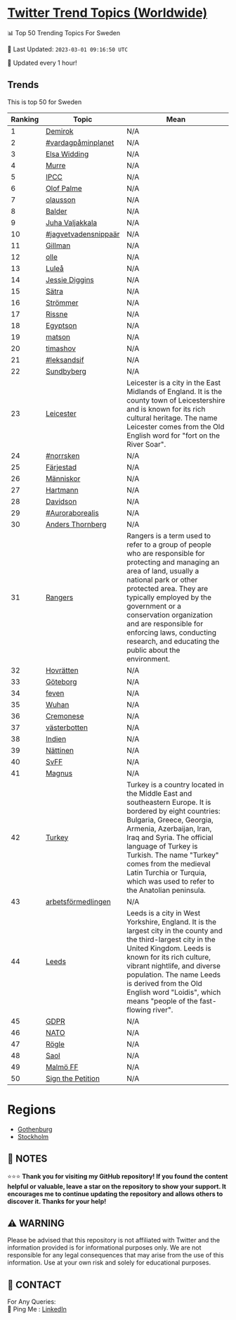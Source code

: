 [Twitter Trend Topics (Worldwide)](https://github.com/ErcinDedeoglu/Twitter-Trend-Topics)
==========


📊 Top 50 Trending Topics For Sweden

📆 Last Updated: `2023-03-01 09:16:50 UTC`

🔧 Updated every 1 hour!


## Trends

This is top 50 for Sweden

| Ranking | Topic | Mean |
| ------- | ------------ | ------------ |
| 1 | [Demirok](http://twitter.com/search?q=Demirok) | N/A |
| 2 | [#vardagpåminplanet](http://twitter.com/search?q=%23vardagp%c3%a5minplanet) | N/A |
| 3 | [Elsa Widding](http://twitter.com/search?q=Elsa+Widding) | N/A |
| 4 | [Murre](http://twitter.com/search?q=Murre) | N/A |
| 5 | [IPCC](http://twitter.com/search?q=IPCC) | N/A |
| 6 | [Olof Palme](http://twitter.com/search?q=Olof+Palme) | N/A |
| 7 | [olausson](http://twitter.com/search?q=olausson) | N/A |
| 8 | [Balder](http://twitter.com/search?q=Balder) | N/A |
| 9 | [Juha Valjakkala](http://twitter.com/search?q=Juha+Valjakkala) | N/A |
| 10 | [#jagvetvadensnippaär](http://twitter.com/search?q=%23jagvetvadensnippa%c3%a4r) | N/A |
| 11 | [Gillman](http://twitter.com/search?q=Gillman) | N/A |
| 12 | [olle](http://twitter.com/search?q=olle) | N/A |
| 13 | [Luleå](http://twitter.com/search?q=Lule%c3%a5) | N/A |
| 14 | [Jessie Diggins](http://twitter.com/search?q=Jessie+Diggins) | N/A |
| 15 | [Sätra](http://twitter.com/search?q=S%c3%a4tra) | N/A |
| 16 | [Strömmer](http://twitter.com/search?q=Str%c3%b6mmer) | N/A |
| 17 | [Rissne](http://twitter.com/search?q=Rissne) | N/A |
| 18 | [Egyptson](http://twitter.com/search?q=Egyptson) | N/A |
| 19 | [matson](http://twitter.com/search?q=matson) | N/A |
| 20 | [timashov](http://twitter.com/search?q=timashov) | N/A |
| 21 | [#leksandsif](http://twitter.com/search?q=%23leksandsif) | N/A |
| 22 | [Sundbyberg](http://twitter.com/search?q=Sundbyberg) | N/A |
| 23 | [Leicester](http://twitter.com/search?q=Leicester) | Leicester is a city in the East Midlands of England. It is the county town of Leicestershire and is known for its rich cultural heritage. The name Leicester comes from the Old English word for "fort on the River Soar". |
| 24 | [#norrsken](http://twitter.com/search?q=%23norrsken) | N/A |
| 25 | [Färjestad](http://twitter.com/search?q=F%c3%a4rjestad) | N/A |
| 26 | [Människor](http://twitter.com/search?q=M%c3%a4nniskor) | N/A |
| 27 | [Hartmann](http://twitter.com/search?q=Hartmann) | N/A |
| 28 | [Davidson](http://twitter.com/search?q=Davidson) | N/A |
| 29 | [#Auroraborealis](http://twitter.com/search?q=%23Auroraborealis) | N/A |
| 30 | [Anders Thornberg](http://twitter.com/search?q=Anders+Thornberg) | N/A |
| 31 | [Rangers](http://twitter.com/search?q=Rangers) | Rangers is a term used to refer to a group of people who are responsible for protecting and managing an area of land, usually a national park or other protected area. They are typically employed by the government or a conservation organization and are responsible for enforcing laws, conducting research, and educating the public about the environment. |
| 32 | [Hovrätten](http://twitter.com/search?q=Hovr%c3%a4tten) | N/A |
| 33 | [Göteborg](http://twitter.com/search?q=G%c3%b6teborg) | N/A |
| 34 | [feven](http://twitter.com/search?q=feven) | N/A |
| 35 | [Wuhan](http://twitter.com/search?q=Wuhan) | N/A |
| 36 | [Cremonese](http://twitter.com/search?q=Cremonese) | N/A |
| 37 | [västerbotten](http://twitter.com/search?q=v%c3%a4sterbotten) | N/A |
| 38 | [Indien](http://twitter.com/search?q=Indien) | N/A |
| 39 | [Nättinen](http://twitter.com/search?q=N%c3%a4ttinen) | N/A |
| 40 | [SvFF](http://twitter.com/search?q=SvFF) | N/A |
| 41 | [Magnus](http://twitter.com/search?q=Magnus) | N/A |
| 42 | [Turkey](http://twitter.com/search?q=Turkey) | Turkey is a country located in the Middle East and southeastern Europe. It is bordered by eight countries: Bulgaria, Greece, Georgia, Armenia, Azerbaijan, Iran, Iraq and Syria. The official language of Turkey is Turkish. The name "Turkey" comes from the medieval Latin Turchia or Turquia, which was used to refer to the Anatolian peninsula. |
| 43 | [arbetsförmedlingen](http://twitter.com/search?q=arbetsf%c3%b6rmedlingen) | N/A |
| 44 | [Leeds](http://twitter.com/search?q=Leeds) | Leeds is a city in West Yorkshire, England. It is the largest city in the county and the third-largest city in the United Kingdom. Leeds is known for its rich culture, vibrant nightlife, and diverse population. The name Leeds is derived from the Old English word "Loidis", which means "people of the fast-flowing river". |
| 45 | [GDPR](http://twitter.com/search?q=GDPR) | N/A |
| 46 | [NATO](http://twitter.com/search?q=NATO) | N/A |
| 47 | [Rögle](http://twitter.com/search?q=R%c3%b6gle) | N/A |
| 48 | [Saol](http://twitter.com/search?q=Saol) | N/A |
| 49 | [Malmö FF](http://twitter.com/search?q=Malm%c3%b6+FF) | N/A |
| 50 | [Sign the Petition](http://twitter.com/search?q=Sign+the+Petition) | N/A |



# Regions

* [Gothenburg](</Sweden/Gothenburg.md>)
* [Stockholm](</Sweden/Stockholm.md>)



## 📝 NOTES

⭐⭐⭐ **Thank you for visiting my GitHub repository! If you found the content helpful or valuable, leave a star on the repository to show your support. It encourages me to continue updating the repository and allows others to discover it. Thanks for your help!**


## ⚠️ WARNING

Please be advised that this repository is not affiliated with Twitter and the information provided is for informational purposes only. We are not responsible for any legal consequences that may arise from the use of this information. Use at your own risk and solely for educational purposes.


## 📨 CONTACT

 For Any Queries:  
            🏓 Ping Me : [LinkedIn](https://www.linkedin.com/in/ercindedeoglu/)

